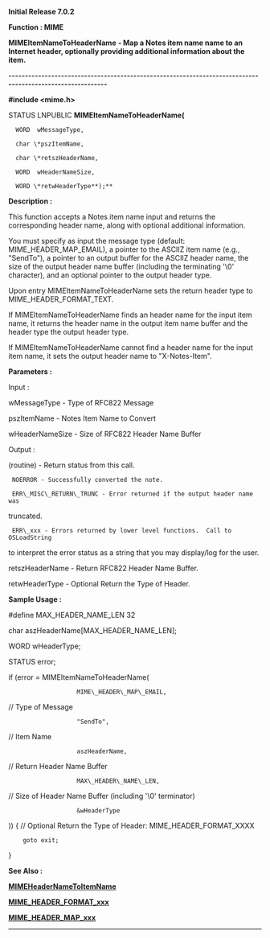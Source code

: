 




<!--
 /\* Font Definitions \*/
 @font-face
 {font-family:Courier;
 panose-1:2 7 4 9 2 2 5 2 4 4;}
@font-face
 {font-family:Helv;
 panose-1:2 11 6 4 2 2 2 3 2 4;}
@font-face
 {font-family:"Cambria Math";
 panose-1:2 4 5 3 5 4 6 3 2 4;}
 /\* Style Definitions \*/
 p.MsoNormal, li.MsoNormal, div.MsoNormal
 {margin-top:0cm;
 margin-right:0cm;
 margin-bottom:8.0pt;
 margin-left:0cm;
 line-height:107%;
 font-size:11.0pt;
 font-family:"Calibri",sans-serif;}
.MsoChpDefault
 {font-size:11.0pt;}
.MsoPapDefault
 {margin-bottom:8.0pt;
 line-height:107%;}
 /\* Page Definitions \*/
 @page WordSection1
 {size:612.0pt 792.0pt;
 margin:72.0pt 72.0pt 72.0pt 72.0pt;}
div.WordSection1
 {page:WordSection1;}
-->




**Initial Release 7.0.2**



**Function : MIME**



**MIMEItemNameToHeaderName** **- Map a
Notes item name name to an Internet header, optionally providing additional
information about the item.** 


**----------------------------------------------------------------------------------------------------------**



**#include <mime.h>**



STATUS
LNPUBLIC **MIMEItemNameToHeaderName(**  

      WORD  wMessageType,  

      char \*pszItemName,  

      char \*retszHeaderName,  

      WORD  wHeaderNameSize,  

      WORD \*retwHeaderType**);**



**Description :**



This
function accepts a Notes item name input and returns the corresponding header
name, along with optional additional information.


 


You must
specify as input the message type (default: MIME\_HEADER\_MAP\_EMAIL), a pointer
to the ASCIIZ item name (e.g., "SendTo"), a pointer to an output
buffer for the ASCIIZ header name, the size of the output header name buffer
(including the terminating '\0' character), and an optional pointer to the
output header type.


 


Upon entry
MIMEItemNameToHeaderName sets the return header type to
MIME\_HEADER\_FORMAT\_TEXT.


 


If
MIMEItemNameToHeaderName finds an header name for the input item name, it
returns the header name in the output item name buffer and the header type the
output header type.


 


If
MIMEItemNameToHeaderName cannot find a header name for the input item name, it
sets the output header name to "X-Notes-Item".


 


 


**Parameters :**



Input :  

wMessageType  -  Type of RFC822 Message  

  

pszItemName  -  Notes Item Name to Convert  

  

wHeaderNameSize  -  Size of RFC822 Header Name Buffer  

  




Output :  

(routine)  -  Return status from this call.  

     NOERROR - Successfully converted the note.  

     ERR\_MISC\_RETURN\_TRUNC - Error returned if the output header name was
truncated.  

     ERR\_xxx - Errors returned by lower level functions.  Call to OSLoadString
to interpret the error status as a string that you may display/log for the
user.  

  

  

retszHeaderName  -  Return RFC822 Header Name Buffer.  

  

retwHeaderType  -  Optional Return the Type of Header.  

  




 **Sample Usage :**


#define
MAX\_HEADER\_NAME\_LEN 32


 


char
aszHeaderName[MAX\_HEADER\_NAME\_LEN];


WORD wHeaderType;


STATUS error;


 


if (error =
MIMEItemNameToHeaderName(


                       MIME\_HEADER\_MAP\_EMAIL,    
// Type of Message


                       "SendTo",                  
// Item Name


                       aszHeaderName,             
// Return Header Name Buffer


                       MAX\_HEADER\_NAME\_LEN,       
// Size of Header Name Buffer (including '\0' terminator)


                       &wHeaderType
)) {           // Optional Return the Type of Header: MIME\_HEADER\_FORMAT\_XXXX


        goto exit;


}


 


 **See Also :**


**[MIMEHeaderNameToItemName](MIMEHeaderNameToItemName.md)**


**[MIME\_HEADER\_FORMAT\_xxx](notes:///852584E300582C9D/61FD4E9848264AD28525620B006BA8BD/3E0A3164C4A8A7CE48257192001E43FF)**


**[MIME\_HEADER\_MAP\_xxx](notes:///852584E300582C9D/61FD4E9848264AD28525620B006BA8BD/8A14513AFE614B2248257192001E11B8)**



----------------------------------------------------------------------------------------------------------


 





